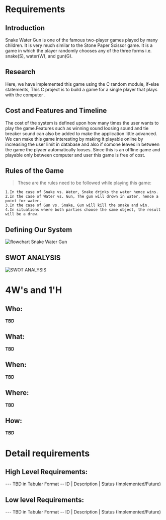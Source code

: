 # Requirements
## Introduction
Snake Water Gun is one of the famous two-player games played by many children. It is very much similar to the Stone Paper Scissor game. It is a game in which the player randomly chooses any of the three forms i.e. snake(S), water(W), and gun(G).
## Research
Here, we have implemented this game using the C random module, if-else statements, This C project is to build a game for a single player that plays with the computer . 
## Cost and Features and Timeline
The cost of the system is defined upon how many times the user wants to play the game.Features such as winning sound loosing sound and tie breaker sound can also be added to make the application little advanced. We can make this game interesting by making it playable online by increasing the user limit in database and also if somone leaves in between the game the plyaer automatically looses. Since this is an offline game and playable only between computer and user this game is free of cost.
## Rules of the Game
><p>These are the rules need to be followed while playing this game:</p>
    1.In the case of Snake vs. Water, Snake drinks the water hence wins.
    2.In the case of Water vs. Gun, The gun will drown in water, hence a point for water.
    3.In the case of Gun vs. Snake, Gun will kill the snake and win.
    4.In situations where both parties choose the same object, the result will be a draw.
## Defining Our System
  ![flowchart Snake Water Gun](https://user-images.githubusercontent.com/86225003/125267438-6fdcc800-e324-11eb-9d81-5949eb203b4c.jpg)

## SWOT ANALYSIS
![SWOT ANALYSIS](https://raw.githubusercontent.com/Sambit-12/github-slideshow/main/3_Implementation/SWOT%20ANALYSIS.jpg)


# 4W&#39;s and 1&#39;H

## Who:

**TBD**

## What:

**TBD**

## When:

**TBD**

## Where:

**TBD**

## How:

**TBD**

# Detail requirements
## High Level Requirements:
--- TBD in Tabular Format 
-- ID | Description | Status (Implemented/Future)


##  Low level Requirements:
--- TBD in Tabular Format 
-- ID | Description | Status (Implemented/Future)
